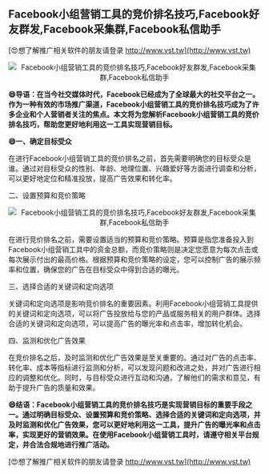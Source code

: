 ## **Facebook小组营销工具的竞价排名技巧,Facebook好友群发,Facebook采集群,Facebook私信助手**

[😍想了解推广相关软件的朋友请登录 http://www.vst.tw](http://www.vst.tw)

 <center><img src="https://vst.tw/MP4/tuiguang/png/0.png" alt="Facebook小组营销工具的竞价排名技巧,Facebook好友群发,Facebook采集群,Facebook私信助手"></center>

**😄导语：在当今社交媒体时代，Facebook已经成为了全球最大的社交平台之一。作为一种有效的市场推广渠道，Facebook小组营销工具的竞价排名技巧成为了许多企业和个人营销者关注的焦点。本文将为您解析Facebook小组营销工具的竞价排名技巧，帮助您更好地利用这一工具实现营销目标。**

**😄一、确定目标受众**

在进行Facebook小组营销工具的竞价排名之前，首先需要明确您的目标受众是谁。通过对目标受众的性别、年龄、地理位置、兴趣爱好等方面进行调查和分析，可以更好地定位和精准投放，提高广告效果和转化率。

二、设置预算和竞价策略

 <center><img src="https://vst.tw/MP4/tuiguang/png/1.png" alt="Facebook小组营销工具的竞价排名技巧,Facebook好友群发,Facebook采集群,Facebook私信助手"></center>

在进行竞价排名之前，需要设置适当的预算和竞价策略。预算是指您准备投入到Facebook小组营销工具中的资金总额，而竞价策略则是决定您愿意为每次点击或每次展示付出的最高价格。根据预算和竞价策略的设定，您可以控制广告的展示频率和位置，确保您的广告在目标受众中得到合适的曝光。

三、选择合适的关键词和定向选项

关键词和定向选项是影响竞价排名的重要因素。利用Facebook小组营销工具提供的关键词和定向选项，可以将广告投放给与您的产品或服务相关的用户群体。选择合适的关键词和定向选项，可以提高广告的曝光率和点击率，增加转化机会。

四、监测和优化广告效果

在竞价排名之后，及时监测和优化广告效果是至关重要的。通过对广告的点击率、转化率、成本等指标进行监测和分析，可以发现问题和改进之处，并对广告进行相应的调整和优化。同时，与目标受众进行互动和沟通，了解他们的需求和意见，有助于提升广告的质量和效果。

**😄结语：Facebook小组营销工具的竞价排名技巧是实现营销目标的重要手段之一。通过明确目标受众、设置预算和竞价策略、选择合适的关键词和定向选项，并及时监测和优化广告效果，您可以更好地利用这一工具，提升广告的曝光率和点击率，实现更好的营销效果。在使用Facebook小组营销工具时，请遵守相关平台规定，并合法合规地进行推广活动。**

[😍想了解推广相关软件的朋友请登录 http://www.vst.tw](http://www.vst.tw)



